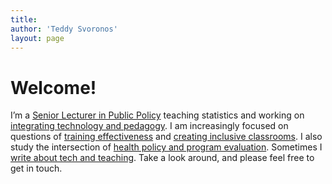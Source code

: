 ```yaml
---
title: 
author: 'Teddy Svoronos'
layout: page
---
```


# Welcome!

 I’m a [Senior Lecturer in Public Policy](https://www.hks.harvard.edu/faculty/teddy-svoronos) teaching statistics and working on [integrating technology and pedagogy](teaching). I am increasingly focused on questions of [training effectiveness](https://epod.cid.harvard.edu/person/teddy-svoronos) and [creating inclusive classrooms](teachly). I also study the intersection of [health policy and program evaluation](publications). Sometimes I [write about tech and teaching](blog). Take a look around, and please feel free to get in touch.
